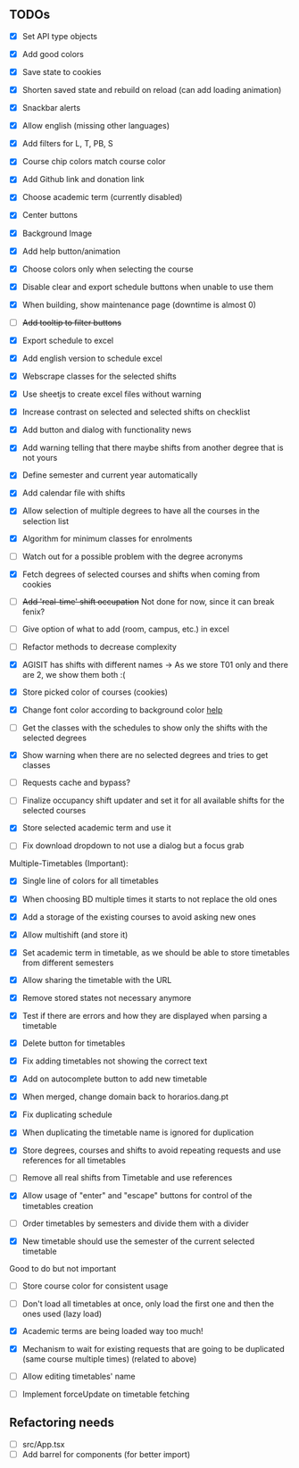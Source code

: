 ## TODOs

- [x] Set API type objects
- [x] Add good colors
- [X] Save state to cookies
- [X] Shorten saved state and rebuild on reload (can add loading animation)
- [X] Snackbar alerts
- [X] Allow english (missing other languages)
- [X] Add filters for L, T, PB, S
- [X] Course chip colors match course color
- [X] Add Github link and donation link
- [X] Choose academic term (currently disabled)
- [X] Center buttons
- [X] Background Image
- [X] Add help button/animation
- [x] Choose colors only when selecting the course
- [X] Disable clear and export schedule buttons when unable to use them
- [X] When building, show maintenance page (downtime is almost 0)
- [ ] ~~Add tooltip to filter buttons~~
- [X] Export schedule to excel
- [X] Add english version to schedule excel
- [X] Webscrape classes for the selected shifts
- [X] Use sheetjs to create excel files without warning
- [X] Increase contrast on selected and selected shifts on checklist
- [X] Add button and dialog with functionality news
- [X] Add warning telling that there maybe shifts from another degree that is not yours
- [X] Define semester and current year automatically
- [X] Add calendar file with shifts
- [X] Allow selection of multiple degrees to have all the courses in the selection list
- [X] Algorithm for minimum classes for enrolments
- [ ] Watch out for a possible problem with the degree acronyms
- [X] Fetch degrees of selected courses and shifts when coming from cookies
- [ ] ~~Add 'real-time' shift occupation~~ Not done for now, since it can break fenix?
- [ ] Give option of what to add (room, campus, etc.) in excel
- [ ] Refactor methods to decrease complexity
- [X] AGISIT has shifts with different names -> As we store T01 only and there are 2, we show them both :(
- [X] Store picked color of courses (cookies)
- [X] Change font color according to background color [help](https://stackoverflow.com/questions/3942878/how-to-decide-font-color-in-white-or-black-depending-on-background-color)
- [ ] Get the classes with the schedules to show only the shifts with the selected degrees
- [X] Show warning when there are no selected degrees and tries to get classes
- [ ] Requests cache and bypass?
- [ ] Finalize occupancy shift updater and set it for all available shifts for the selected courses
- [X] Store selected academic term and use it
- [ ] Fix download dropdown to not use a dialog but a focus grab


Multiple-Timetables (Important):
- [X] Single line of colors for all timetables
- [X] When choosing BD multiple times it starts to not replace the old ones
- [X] Add a storage of the existing courses to avoid asking new ones
- [X] Allow multishift (and store it)
- [X] Set academic term in timetable, as we should be able to store timetables from different semesters
- [X] Allow sharing the timetable with the URL
- [X] Remove stored states not necessary anymore
- [X] Test if there are errors and how they are displayed when parsing a timetable
- [X] Delete button for timetables
- [X] Fix adding timetables not showing the correct text
- [X] Add on autocomplete button to add new timetable
- [X] When merged, change domain back to horarios.dang.pt
- [X] Fix duplicating schedule
- [X] When duplicating the timetable name is ignored for duplication
- [X] Store degrees, courses and shifts to avoid repeating requests and use references for all timetables
- [ ] Remove all real shifts from Timetable and use references
- [X] Allow usage of "enter" and "escape" buttons for control of the timetables creation
- [ ] Order timetables by semesters and divide them with a divider
- [X] New timetable should use the semester of the current selected timetable


Good to do but not important
- [ ] Store course color for consistent usage
- [ ] Don't load all timetables at once, only load the first one and then the ones used (lazy load)
- [X] Academic terms are being loaded way too much!
- [X] Mechanism to wait for existing requests that are going to be duplicated (same course multiple times) (related to above)
- [ ] Allow editing timetables' name
- [ ] Implement forceUpdate on timetable fetching


## Refactoring needs
- [ ] src/App.tsx
- [ ] Add barrel for components (for better import)